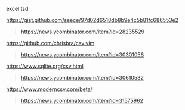 excel
tsd

https://gist.github.com/seece/97d02d6518db8b9e4c5b81fc686553e2
> https://news.ycombinator.com/item?id=28235529

https://github.com/chrisbra/csv.vim
> https://news.ycombinator.com/item?id=30301058

https://www.sqlite.org/csv.html
> https://news.ycombinator.com/item?id=30610532

https://www.moderncsv.com/beta/
> https://news.ycombinator.com/item?id=31575962